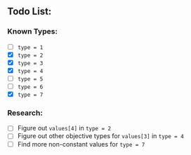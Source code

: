 ## Todo List:

### Known Types:
- [ ] `type = 1`
- [x] `type = 2`
- [x] `type = 3`
- [x] `type = 4`
- [ ] `type = 5`
- [ ] `type = 6`
- [x] `type = 7`

### Research:
- [ ] Figure out `values[4]` in `type = 2`
- [ ] Figure out other objective types for `values[3]` in `type = 4`
- [ ] Find more non-constant values for `type = 7`